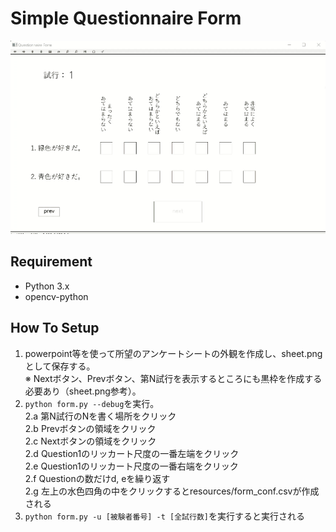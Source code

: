 # Simple Questionnaire Form
![Demo](demo.gif)

## Requirement
- Python 3.x
- opencv-python

## How To Setup
1. powerpoint等を使って所望のアンケートシートの外観を作成し、sheet.pngとして保存する。  
※ Nextボタン、Prevボタン、第N試行を表示するところにも黒枠を作成する必要あり（sheet.png参考）。
2. ```python form.py --debug```を実行。  
2.a 第N試行のNを書く場所をクリック  
2.b Prevボタンの領域をクリック  
2.c Nextボタンの領域をクリック  
2.d Question1のリッカート尺度の一番左端をクリック  
2.e Question1のリッカート尺度の一番右端をクリック  
2.f Questionの数だけd, eを繰り返す  
2.g 左上の水色四角の中をクリックするとresources/form_conf.csvが作成される  
3. ```python form.py -u [被験者番号] -t [全試行数]```を実行すると実行される    

